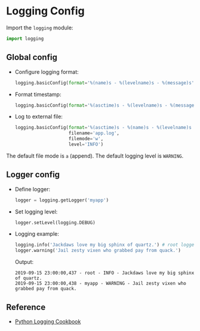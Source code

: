 # Logging Config

Import the `logging` module:

```python
import logging
```

## Global config

* Configure logging format:

  ```python
  logging.basicConfig(format='%(name)s - %(levelname)s - %(message)s')
  ```

* Format timestamp:

  ```python
  logging.basicConfig(format='%(asctime)s - %(levelname)s - %(message)s', datefmt='%m-%d %H:%M')
  ```

* Log to external file:

  ```python
  logging.basicConfig(format='%(asctime)s - %(name)s - %(levelname)s - %(message)s',
                      filename='app.log',
                      filemode='w',
                      level='INFO')
  ```

The default file mode is `a` (append). The default logging level is `WARNING`.
  
  
## Logger config

* Define logger:

  ```python
  logger = logging.getLogger('myapp')
  ```
  
* Set logging level:

  ```python
  logger.setLevel(logging.DEBUG)
  ```

* Logging example:

  ```python
  logging.info('Jackdaws love my big sphinx of quartz.') # root logger
  logger.warning('Jail zesty vixen who grabbed pay from quack.')
  ```

  Output:

  ```
  2019-09-15 23:00:00,437 - root - INFO - Jackdaws love my big sphinx of quartz.
  2019-09-15 23:00:00,438 - myapp - WARNING - Jail zesty vixen who grabbed pay from quack.
  ```

## Reference

* [Python Logging Cookbook](https://docs.python.org/3/howto/logging-cookbook.html#formatting-styles)
